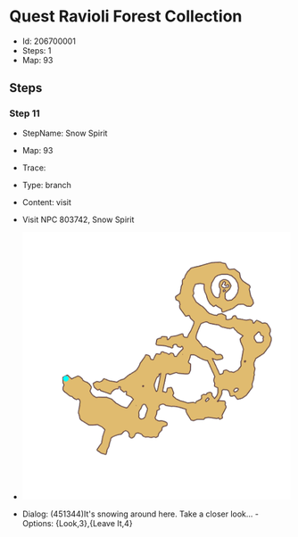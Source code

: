 # Quest Ravioli Forest Collection

- Id: 206700001
- Steps: 1
- Map: 93

## Steps

### Step 11
- StepName:  Snow Spirit
- Map:  93
- Trace:  
- Type:  branch
- Content:  visit
- Visit NPC 803742, Snow Spirit

- ![images/206700001_11.png](images/206700001_11.png)
- Dialog: (451344)It's snowing around here. Take a closer look... - Options: {Look,3},{Leave It,4}


